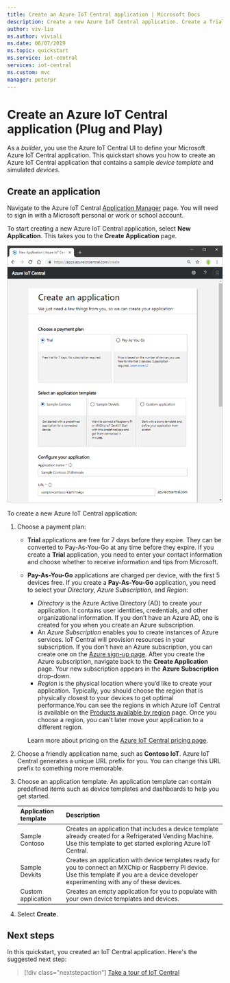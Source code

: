 ```yaml
---
title: Create an Azure IoT Central application | Microsoft Docs
description: Create a new Azure IoT Central application. Create a Trial or Pay-As-You-Go application using an application template.
author: viv-liu
ms.author: viviali
ms.date: 06/07/2019
ms.topic: quickstart
ms.service: iot-central
services: iot-central
ms.custom: mvc
manager: peterpr
---
```


# Create an Azure IoT Central application (Plug and Play)

As a _builder_, you use the Azure IoT Central UI to define your Microsoft Azure IoT Central application. This quickstart shows you how to create an Azure IoT Central application that contains a sample _device template_ and simulated _devices_.

## Create an application

Navigate to the Azure IoT Central [Application Manager](https://aka.ms/iotcentral) page. You will need to sign in with a Microsoft personal or work or school account.

To start creating a new Azure IoT Central application, select **New Application**. This takes you to the **Create Application** page.

![Azure IoT Central Create Application page](media/quick-deploy-iot-central-pnp/iotcentralcreate.png)

To create a new Azure IoT Central application:

1. Choose a payment plan:
   - **Trial** applications are free for 7 days before they expire. They can be converted to Pay-As-You-Go at any time before they expire. If you create a **Trial** application, you need to enter your contact information and choose whether to receive information and tips from Microsoft.
   - **Pay-As-You-Go** applications are charged per device, with the first 5 devices free. If you create a **Pay-As-You-Go** application, you need to select your *Directory*, *Azure Subscription*, and *Region*:
      - *Directory* is the Azure Active Directory (AD) to create your application. It contains user identities, credentials, and other organizational information. If you don’t have an Azure AD, one is created for you when you create an Azure subscription.
      - An *Azure Subscription* enables you to create instances of Azure services. IoT Central will provision resources in your subscription. If you don’t have an Azure subscription, you can create one on the [Azure sign-up page](https://aka.ms/createazuresubscription). After you create the Azure subscription, navigate back to the **Create Application** page. Your new subscription appears in the **Azure Subscription** drop-down.
      - *Region* is the physical location where you’d like to create your application. Typically, you should choose the region that is physically closest to your devices to get optimal performance.You can see the regions in which Azure IoT Central is available on the [Products available by region](https://azure.microsoft.com/regions/services/) page. Once you choose a region, you can't later move your application to a different region.

      Learn more about pricing on the [Azure IoT Central pricing page](https://azure.microsoft.com/pricing/details/iot-central/).

1. Choose a friendly application name, such as **Contoso IoT**. Azure IoT Central generates a unique URL prefix for you. You can change this URL prefix to something more memorable.

1. Choose an application template. An application template can contain predefined items such as device templates and dashboards to help you get started.

    | Application template | Description |
    | -------------------- | ----------- |
    | Sample Contoso       | Creates an application that includes a device template already created for a Refrigerated Vending Machine. Use this template to get started exploring Azure IoT Central. |
    | Sample Devkits       | Creates an application with device templates ready for you to connect an MXChip or Raspberry Pi device. Use this template if you are a device developer experimenting with any of these devices. |
    | Custom application   | Creates an empty application for you to populate with your own device templates and devices. |

1. Select **Create**.

## Next steps

In this quickstart, you created an IoT Central application. Here's the suggested next step:

> [!div class="nextstepaction"]
> [Take a tour of IoT Central](overview-iot-central-tour-pnp.md?toc=/azure/iot-central-pnp/toc.json&bc=/azure/iot-central-pnp/breadcrumb/toc.json)
